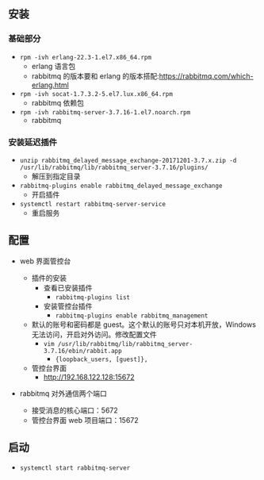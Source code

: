 ## 安装

### 基础部分

- `rpm -ivh erlang-22.3-1.el7.x86_64.rpm`
  - erlang 语言包
  - rabbitmq 的版本要和 erlang 的版本搭配:https://rabbitmq.com/which-erlang.html
- `rpm -ivh socat-1.7.3.2-5.el7.lux.x86_64.rpm`
  - rabbitmq 依赖包
- `rpm -ivh rabbitmq-server-3.7.16-1.el7.noarch.rpm`
  - rabbitmq

### 安装延迟插件

- `unzip rabbitmq_delayed_message_exchange-20171201-3.7.x.zip -d /usr/lib/rabbitmq/lib/rabbitmq_server-3.7.16/plugins/`
  - 解压到指定目录
- `rabbitmq-plugins enable rabbitmq_delayed_message_exchange`
  - 开启插件
- `systemctl restart rabbitmq-server-service`
  - 重启服务

## 配置

- web 界面管控台

  - 插件的安装
    - 查看已安装插件
      - `rabbitmq-plugins list`
    - 安装管控台插件
      - `rabbitmq-plugins enable rabbitmq_management`
  - 默认的账号和密码都是 guest。这个默认的账号只对本机开放，Windows 无法访问，开启对外访问。修改配置文件
    - `vim /usr/lib/rabbitmq/lib/rabbitmq_server-3.7.16/ebin/rabbit.app`
      - `{loopback_users, [guest]},`
  - 管控台界面
    - http://192.168.122.128:15672

- rabbitmq 对外通信两个端口
  - 接受消息的核心端口：5672
  - 管控台界面 web 项目端口：15672

## 启动

- `systemctl start rabbitmq-server`
